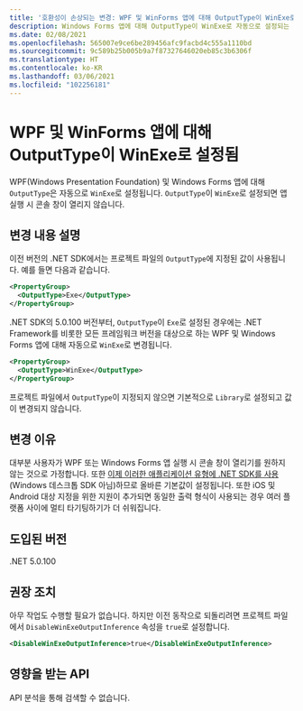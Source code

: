```yaml
---
title: '호환성이 손상되는 변경: WPF 및 WinForms 앱에 대해 OutputType이 WinExe로 설정됨'
description: Windows Forms 앱에 대해 OutputType이 WinExe로 자동으로 설정되는 .NET SDK 5.0.100의 호환성이 손상되는 변경에 대해 알아봅니다.
ms.date: 02/08/2021
ms.openlocfilehash: 565007e9ce6be289456afc9facbd4c555a1110bd
ms.sourcegitcommit: 9c589b25b005b9a7f87327646020eb85c3b6306f
ms.translationtype: HT
ms.contentlocale: ko-KR
ms.lasthandoff: 03/06/2021
ms.locfileid: "102256181"
---
```

# <a name="outputtype-set-to-winexe-for-wpf-and-winforms-apps"></a>WPF 및 WinForms 앱에 대해 OutputType이 WinExe로 설정됨

WPF(Windows Presentation Foundation) 및 Windows Forms 앱에 대해 `OutputType`은 자동으로 `WinExe`로 설정됩니다. `OutputType`이 `WinExe`로 설정되면 앱 실행 시 콘솔 창이 열리지 않습니다.

## <a name="change-description"></a>변경 내용 설명

이전 버전의 .NET SDK에서는 프로젝트 파일의 `OutputType`에 지정된 값이 사용됩니다. 예를 들면 다음과 같습니다.

```xml
<PropertyGroup>
  <OutputType>Exe</OutputType>
</PropertyGroup>
```

.NET SDK의 5.0.100 버전부터, `OutputType`이 `Exe`로 설정된 경우에는 .NET Framework를 비롯한 모든 프레임워크 버전을 대상으로 하는 WPF 및 Windows Forms 앱에 대해 자동으로 `WinExe`로 변경됩니다.

```xml
<PropertyGroup>
  <OutputType>WinExe</OutputType>
</PropertyGroup>
```

 프로젝트 파일에서 `OutputType`이 지정되지 않으면 기본적으로 `Library`로 설정되고 값이 변경되지 않습니다.

## <a name="reason-for-change"></a>변경 이유

대부분 사용자가 WPF 또는 Windows Forms 앱 실행 시 콘솔 창이 열리기를 원하지 않는 것으로 가정합니다. 또한 [이제 이러한 애플리케이션 유형에 .NET SDK를 사용](sdk-and-target-framework-change.md)(Windows 데스크톱 SDK 아님)하므로 올바른 기본값이 설정됩니다. 또한 iOS 및 Android 대상 지정을 위한 지원이 추가되면 동일한 출력 형식이 사용되는 경우 여러 플랫폼 사이에 멀티 타기팅하기가 더 쉬워집니다.

## <a name="version-introduced"></a>도입된 버전

.NET 5.0.100

## <a name="recommended-action"></a>권장 조치

아무 작업도 수행할 필요가 없습니다. 하지만 이전 동작으로 되돌리려면 프로젝트 파일에서 `DisableWinExeOutputInference` 속성을 `true`로 설정합니다.

```xml
<DisableWinExeOutputInference>true</DisableWinExeOutputInference>
```

## <a name="affected-apis"></a>영향을 받는 API

API 분석을 통해 검색할 수 없습니다.

<!--

### Affected APIs

Not detectable via API analysis.

### Category

- Windows Forms
- Windows Presentation Framework (WPF)

-->
